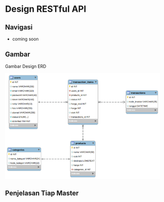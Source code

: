 # Design RESTful API

## Navigasi
- coming soon

## Gambar
Gambar Design ERD

![Gambar Design ERD](erd.png)

## Penjelasan Tiap Master
